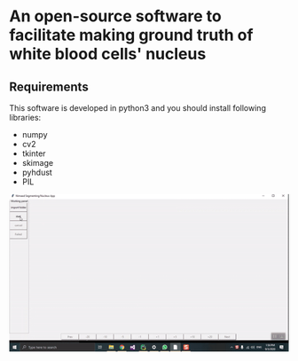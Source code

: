 
# An open-source software to facilitate making ground truth of white blood cells' nucleus
## Requirements
This software is developed in python3 and you should install following libraries:

* numpy
* cv2
* tkinter
* skimage
* pyhdust
* PIL

![Alt Text](https://github.com/nimaadmed/Easy-GT/blob/main/GTgif.gif)
